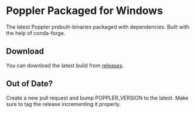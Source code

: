 # Poppler Packaged for Windows

The latest Poppler prebuilt-binaries packaged with dependencies. Built with the help of conda-forge.

## Download

You can download the latest build from [releases](https://github.com/oschwartz10612/poppler-windows/releases/).

## Out of Date?

Create a new pull request and bump POPPLER_VERSION to the latest. Make sure to tag the release incrementing it properly.
